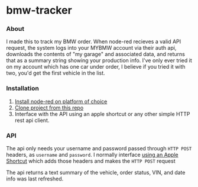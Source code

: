 bmw-tracker
===========

### About

I made this to track my BMW order. When node-red recieves a valid API request, the system logs into your MYBMW account via their auth api, downloads the contents of "my garage" and associated data, and returns that as a summary string showing your production info. I've only ever tried it on my account which has one car under order, I believe if you tried it with two, you'd get the first vehicle in the list. 

### Installation

 1. [Install node-red on platform of choice](https://nodered.org/docs/getting-started/local)
 2. [Clone project from this repo](https://nodered.org/docs/user-guide/projects/)
 3. Interface with the API using an apple shortcut or any other simple HTTP rest api client.

### API

The api only needs your username and password passed through `HTTP POST` headers, as `username` and `password`. I normally interface [using an Apple Shortcut](https://www.icloud.com/shortcuts/51df3115cede4393a9261c44715b216e) which adds those headers and makes the `HTTP POST` request

The api returns a text summary of the vehicle, order status, VIN, and date info was last refreshed.